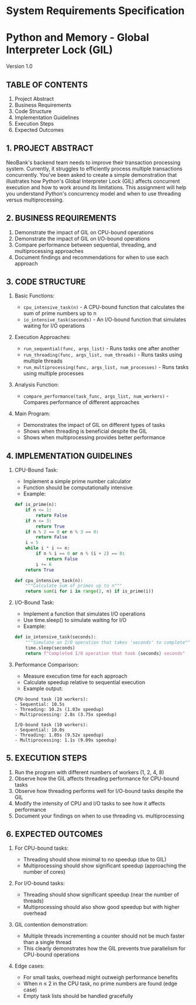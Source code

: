 # System Requirements Specification
# Python and Memory - Global Interpreter Lock (GIL)
Version 1.0

## TABLE OF CONTENTS
1. Project Abstract
2. Business Requirements
3. Code Structure
4. Implementation Guidelines
5. Execution Steps
6. Expected Outcomes

## 1. PROJECT ABSTRACT
NeoBank's backend team needs to improve their transaction processing system. Currently, it struggles to efficiently process multiple transactions concurrently. You've been asked to create a simple demonstration that illustrates how Python's Global Interpreter Lock (GIL) affects concurrent execution and how to work around its limitations. This assignment will help you understand Python's concurrency model and when to use threading versus multiprocessing.

## 2. BUSINESS REQUIREMENTS
1. Demonstrate the impact of GIL on CPU-bound operations
2. Demonstrate the impact of GIL on I/O-bound operations
3. Compare performance between sequential, threading, and multiprocessing approaches
4. Document findings and recommendations for when to use each approach

## 3. CODE STRUCTURE
1. Basic Functions:
   - `cpu_intensive_task(n)` - A CPU-bound function that calculates the sum of prime numbers up to n
   - `io_intensive_task(seconds)` - An I/O-bound function that simulates waiting for I/O operations

2. Execution Approaches:
   - `run_sequential(func, args_list)` - Runs tasks one after another
   - `run_threading(func, args_list, num_threads)` - Runs tasks using multiple threads
   - `run_multiprocessing(func, args_list, num_processes)` - Runs tasks using multiple processes

3. Analysis Function:
   - `compare_performance(task_func, args_list, num_workers)` - Compares performance of different approaches

4. Main Program:
   - Demonstrates the impact of GIL on different types of tasks
   - Shows when threading is beneficial despite the GIL
   - Shows when multiprocessing provides better performance

## 4. IMPLEMENTATION GUIDELINES
1. CPU-Bound Task:
   - Implement a simple prime number calculator
   - Function should be computationally intensive
   - Example:
   ```python
   def is_prime(n):
       if n <= 1:
           return False
       if n <= 3:
           return True
       if n % 2 == 0 or n % 3 == 0:
           return False
       i = 5
       while i * i <= n:
           if n % i == 0 or n % (i + 2) == 0:
               return False
           i += 6
       return True

   def cpu_intensive_task(n):
       """Calculate sum of primes up to n"""
       return sum(i for i in range(2, n) if is_prime(i))
   ```

2. I/O-Bound Task:
   - Implement a function that simulates I/O operations
   - Use time.sleep() to simulate waiting for I/O
   - Example:
   ```python
   def io_intensive_task(seconds):
       """Simulate an I/O operation that takes 'seconds' to complete"""
       time.sleep(seconds)
       return f"Completed I/O operation that took {seconds} seconds"
   ```

3. Performance Comparison:
   - Measure execution time for each approach
   - Calculate speedup relative to sequential execution
   - Example output:
   ```
   CPU-bound task (10 workers):
   - Sequential: 10.5s
   - Threading: 10.2s (1.03x speedup)
   - Multiprocessing: 2.8s (3.75x speedup)

   I/O-bound task (10 workers):
   - Sequential: 10.0s
   - Threading: 1.05s (9.52x speedup)
   - Multiprocessing: 1.1s (9.09x speedup)
   ```

## 5. EXECUTION STEPS
1. Run the program with different numbers of workers (1, 2, 4, 8)
2. Observe how the GIL affects threading performance for CPU-bound tasks
3. Observe how threading performs well for I/O-bound tasks despite the GIL
4. Modify the intensity of CPU and I/O tasks to see how it affects performance
5. Document your findings on when to use threading vs. multiprocessing

## 6. EXPECTED OUTCOMES
1. For CPU-bound tasks:
   - Threading should show minimal to no speedup (due to GIL)
   - Multiprocessing should show significant speedup (approaching the number of cores)

2. For I/O-bound tasks:
   - Threading should show significant speedup (near the number of threads)
   - Multiprocessing should also show good speedup but with higher overhead

3. GIL contention demonstration:
   - Multiple threads incrementing a counter should not be much faster than a single thread
   - This clearly demonstrates how the GIL prevents true parallelism for CPU-bound operations

4. Edge cases:
   - For small tasks, overhead might outweigh performance benefits
   - When n ≤ 2 in the CPU task, no prime numbers are found (edge case)
   - Empty task lists should be handled gracefully